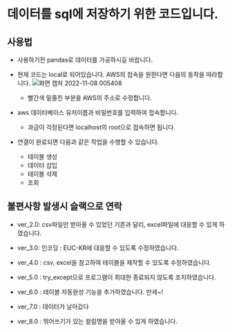 # 데이터를 sql에 저장하기 위한 코드입니다.

## 사용법
- 사용하기전 pandas로 데이터를 가공하시길 바랍니다.  

- 현재 코드는 local로 되어있습니다. AWS의 접속을 원한다면 다음의 동작을 따라합니다.
![화면 캡처 2022-11-08 005408](https://user-images.githubusercontent.com/110883172/200355037-7e1e8ea5-7e6e-464c-a018-19310b5f9fa2.png)
  - 빨간색 밑줄친 부분을 AWS의 주소로 수정합니다.

- aws 데이터베이스 유저이름과 비밀번호를 입력하여 접속합니다.
  - 과금이 걱정된다면 localhost의 root으로 접속하면 됩니다.

- 연결이 완료되면 다음과 같은 작업을 수행할 수 있습니다.
  - 테이블 생성
  - 데이터 삽입
  - 테이블 삭제
  - 조회
  
## 불편사항 발생시 슬랙으로 연락

- ver_2.0: csv파일만 받아올 수 있었던 기존과 달리, excel파일에 대응할 수 있게 하였습니다.

- ver_3.0: 인코딩 : EUC-KR에 대응할 수 있도록 수정하였습니다.

- ver_4.0 : csv, excel을 참고하여 테이블을 제작할 수 있도록 수정하였습니다.

- ver_5.0 : try_except으로 프로그램이 최대한 종료되지 않도록 조치하였습니다.

- ver_6.0 : 테이블 자동완성 기능을 추가하였습니다. 만세~!

- ver_7.0 : 데이터가 날아갔다

- ver_8.0 : 뛰어쓰기가 있는 컬럼명을 받아올 수 있게 하였습니다.




